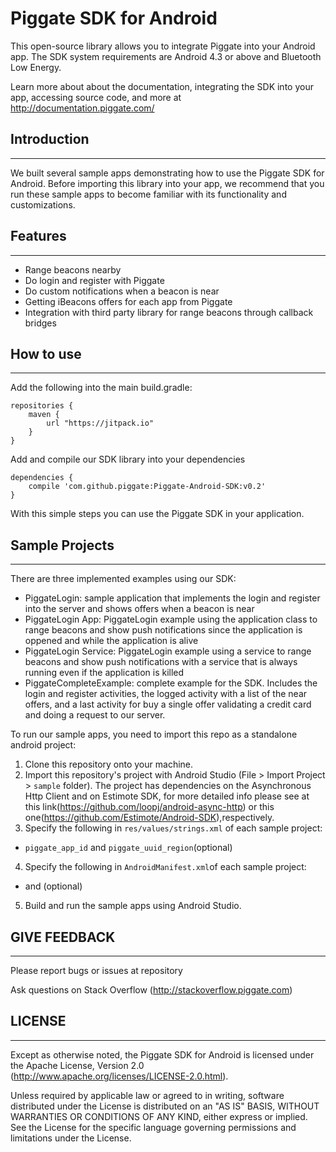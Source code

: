 Piggate SDK for Android
========================

This open-source library allows you to integrate Piggate into your Android app. The SDK system requirements are Android 4.3 or above and Bluetooth Low Energy.

Learn more about about the documentation, integrating the SDK into your app, accessing source code, and more at http://documentation.piggate.com/

## Introduction
------------

We built several sample apps demonstrating how to use the Piggate SDK for Android. Before importing this library into your app, we recommend that you run these sample apps to become familiar with its functionality and customizations.

## Features
--------
- Range beacons nearby
- Do login and register with Piggate
- Do custom notifications when a beacon is near
- Getting iBeacons offers for each app from Piggate
- Integration with third party library for range beacons through callback bridges

## How to use
-----------

Add the following into the main build.gradle:

```
repositories {
	maven {
	    url "https://jitpack.io"
	}
}
```

Add and compile our SDK library into your dependencies

```
dependencies {
	compile 'com.github.piggate:Piggate-Android-SDK:v0.2'
}
```

With this simple steps you can use the Piggate SDK in your application.

## Sample Projects
---------------

There are three implemented examples using our SDK:

- PiggateLogin: sample application that implements the login and register into the server and shows offers when a beacon is near
- PiggateLogin App: PiggateLogin example using the application class to range beacons and show push notifications since the application is oppened and while the application is alive
- PiggateLogin Service: PiggateLogin example using a service to range beacons and show push notifications with a service that is always running even if the application is killed
- PiggateCompleteExample: complete example for the SDK. Includes the login and register activities, the logged activity with a list of the near offers, and a last activity for buy a single offer validating a credit card and doing a request to our server.

To run our sample apps, you need to import this repo as a standalone android project:

1. Clone this repository onto your machine.
2. Import this repository's project with Android Studio (File > Import Project > `sample` folder). The project has dependencies on the Asynchronous Http Client and on Estimote SDK, for more detailed info please see at this link(https://github.com/loopj/android-async-http) or this one(https://github.com/Estimote/Android-SDK),respectively. 
3. Specify the following in `res/values/strings.xml` of each sample project:
* <code>piggate_app_id</code> and <code>piggate_uuid_region</code>(optional)
4. Specify the following in `AndroidManifest.xml`of each sample project:
* <code><meta-data android:name="com.iternox.piggate.sdk.ApplicationId" android:value="@string/piggate_app_id"/></code> and <code><meta-data android:name="com.iternox.piggate.sdk.ApplicationUUID" android:value="@string/piggate_uuid_region"/></code>(optional)
5. Build and run the sample apps using Android Studio.


## GIVE FEEDBACK
-------------
Please report bugs or issues at repository

Ask questions on Stack Overflow (http://stackoverflow.piggate.com)


## LICENSE
-------

Except as otherwise noted, the Piggate SDK for Android is licensed under the Apache License, Version 2.0 (http://www.apache.org/licenses/LICENSE-2.0.html).

Unless required by applicable law or agreed to in writing, software distributed under the License is distributed on an "AS IS" BASIS, WITHOUT WARRANTIES OR CONDITIONS OF ANY KIND, either express or implied.  See the License for the specific language governing permissions and limitations under the License.